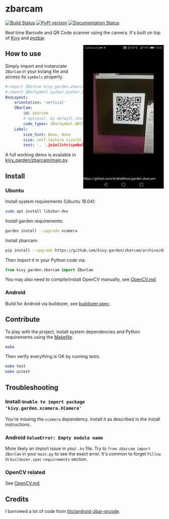 # zbarcam

[![Build Status](https://travis-ci.org/kivy-garden/zbarcam.svg?branch=develop)](https://travis-ci.org/kivy-garden/zbarcam)
[![PyPI version](https://badge.fury.io/py/zbarcam.svg)](https://badge.fury.io/py/zbarcam)
[![Documentation Status](https://readthedocs.org/projects/zbarcam/badge/?version=latest)](https://zbarcam.readthedocs.io/en/latest/?badge=latest)

Real time Barcode and QR Code scanner using the camera.
It's built on top of [Kivy](https://github.com/kivy/kivy) and [pyzbar](https://github.com/NaturalHistoryMuseum/pyzbar).

<img src="https://raw.githubusercontent.com/AndreMiras/garden.zbarcam/develop/screenshot.gif" align="right" width="256" alt="screenshot" />

## How to use
Simply import and instanciate `ZBarCam` in your kvlang file and access its `symbols` property.
```yaml
#:import ZBarCam kivy_garden.zbarcam.ZBarCam
#:import ZBarSymbol pyzbar.pyzbar.ZBarSymbol
BoxLayout:
    orientation: 'vertical'
    ZBarCam:
        id: zbarcam
        # optional, by default checks all types
        code_types: ZBarSymbol.QRCODE, ZBarSymbol.EAN13
    Label:
        size_hint: None, None
        size: self.texture_size[0], 50
        text: ', '.join([str(symbol.data) for symbol in zbarcam.symbols])
```
A full working demo is available in [kivy_garden/zbarcam/main.py](kivy_garden/zbarcam/main.py).

## Install

### Ubuntu
Install system requirements (Ubuntu 18.04):
```sh
sudo apt install libzbar-dev
```

Install garden requirements:
```sh
garden install --upgrade xcamera
```

Install zbarcam:
```sh
pip install --upgrade https://github.com/kivy-garden/zbarcam/archive/develop.zip
```
Then import it in your Python code via:
```python
from kivy_garden.zbarcam import ZBarCam
```


You may also need to compile/install OpenCV manually, see [OpenCV.md](OpenCV.md).

### Android
Build for Android via buildozer, see [buildozer.spec](buildozer.spec).

## Contribute
To play with the project, install system dependencies and Python requirements using the [Makefile](Makefile).
```sh
make
```
Then verify everything is OK by running tests.
```sh
make test
make uitest
```

## Troubleshooting

### Install `Unable to import package 'kivy.garden.xcamera.XCamera'`
You're missing the `xcamera` dependency. Install it as described in the install instructions.

### Android `ValueError: Empty module name`
More likely an import issue in your `.kv` file.
Try to `from zbarcam import ZBarCam` in your `main.py` to see the exact error.
It's common to forget `Pillow` in `buildozer.spec` `requirements` section.

### OpenCV related
See [OpenCV.md](OpenCV.md).

## Credits
I borrowed a lot of code from [tito/android-zbar-qrcode](https://github.com/tito/android-zbar-qrcode).
